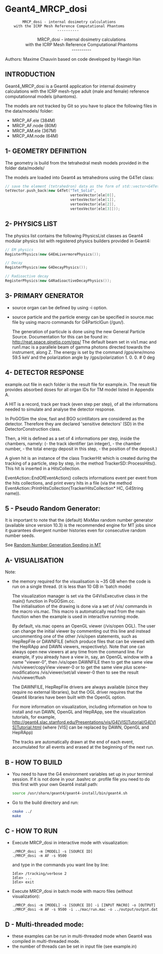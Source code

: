 # Geant4_MRCP_dosi

            MRCP_dosi - internal dosimetry calculations
        with the ICRP Mesh Reference Computational Phantoms
                            ----------
<center> MRCP_dosi - internal dosimetry calculations </center>
<center> with the ICRP Mesh Reference Computational Phantoms </center>
<center> ---------- </center>

Authors: Maxime Chauvin
based on code developed by Haegin Han

## INTRODUCTION

Geant4_MRCP_dosi is a Geant4 application for internal dosimetry calculations with the ICRP mesh-type adult (male and female) reference computationnal models (phantoms).

The models are not tracked by Git so you have to place the following files in the data/models/ folder:
- MRCP_AF.ele   (384M)
- MRCP_AF.node  (80M)
- MRCP_AM.ele   (367M)
- MRCP_AM.node  (64M)

## 1- GEOMETRY DEFINITION

The geometry is build from the tetrahedral mesh models provided in the folder data/models/

The models are loaded into Geant4 as tetrahedrons using the G4Tet class:
```c++
// save the element (tetrahedron) data as the form of std::vector<G4Tet*>
tetVector.push_back(new G4Tet("Tet_Solid",
                              vertexVector[ele[0]],
                              vertexVector[ele[1]],
                              vertexVector[ele[2]],
                              vertexVector[ele[3]]));
```

## 2- PHYSICS LIST

The physics list contains the following PhysicsList classes as Geant4 
modular physics list with registered physics builders provided in Geant4:
```c++
// EM physics
RegisterPhysics(new G4EmLivermorePhysics());

// Decay
RegisterPhysics(new G4DecayPhysics());

// Radioactive decay
RegisterPhysics(new G4RadioactiveDecayPhysics());
```
 	 
## 3- PRIMARY GENERATOR

- source organ can be defined by using -i option.
- source particle and the particle energy can be specified
in source.mac file by using macro commands for 
G4ParticlGun (/gun/).

   The generation of particule is done using the new General Particle Source. 
   Documentation for this can be found in:
   http://reat.space.qinetiq.com/gps/
   The default beam set in vis1.mac and run1.mac is a parallele beam of 
   gamma photons directed towards the instrument, along Z.
   The energy is set by the command /gps/ene/mono 59.5 keV
   and the polarization angle by /gps/polarization 1. 0. 0. # 0 deg
   
## 4- DETECTOR RESPONSE
example.out file in each folder is the result file for example.in. The result
  file provides absorbed doses for all organ IDs for TM model listed in Appendix A.

   A HIT is a record, track per track (even step per step), of all the 
   informations needed to simulate and analyse the detector response.
   
   In PoGOSim the slow, fast and BGO scintillators are considered as the 
   detector. Therefore they are declared 'sensitive detectors' (SD) in
   the DetectorConstruction class. 
   
   Then, a Hit is defined as a set of 4 informations per step, inside 
   the chambers, namely:
    (- the track identifier (an integer),
    - the chamber number,
    - the total energy deposit in this step,
    - the position of the deposit.)
   
   A given hit is an instance of the class TrackerHit which is created 
   during the tracking of a particle, step by step, in the method 
   TrackerSD::ProcessHits(). This hit is inserted in a HitsCollection.

   EventAction::EndOfEventAction() collects informations event per event
   from the hits collections, and print every hits in a file (via the method 
   EventAction::PrintHitsCollection(TrackerHitsCollection* HC, G4String name)).

## 5 - Pseudo Random Generator:

It is important to note that the (default) MixMax random number generator (available since version 10.3) is the recommended engine for MT jobs since it guarantees divergent number histories even for consecutive random number seeds.

See [Random Number Generation Seeding in MT](http://geant4-userdoc.web.cern.ch/geant4-userdoc/UsersGuides/ForToolkitDeveloper/html/OOAnalysisDesign/Multithreading/mt.html#random-number-generation-seeding-in-mt)

## A- VISUALISATION

Note:
- the memory required for the visualisation is ~35 GB when the code is
run on a single thread. (it is less than 10 GB in 'batch mode)

   The visualization manager is set via the G4VisExecutive class
   in the main() function in PoGOSim.cc.    
   The initialisation of the drawing is done via a set of /vis/ commands
   in the macro vis.mac. This macro is automatically read from
   the main function when the example is used in interactive running mode.

   By default, vis.mac opens an OpenGL viewer (/vis/open OGL).
   The user can change the initial viewer by commenting out this line
   and instead uncommenting one of the other /vis/open statements, such as
   HepRepFile or DAWNFILE (which produce files that can be viewed with the
   HepRApp and DAWN viewers, respectively).  Note that one can always
   open new viewers at any time from the command line.  For example, if
   you already have a view in, say, an OpenGL window with a name
   "viewer-0", then
      /vis/open DAWNFILE
   then to get the same view
      /vis/viewer/copyView viewer-0
   or to get the same view *plus* scene-modifications
      /vis/viewer/set/all viewer-0
   then to see the result
      /vis/viewer/flush

   The DAWNFILE, HepRepFile drivers are always available
   (since they require no external libraries), but the OGL driver requires
   that the Geant4 libraries have been built with the OpenGL option.

   For more information on visualization, including information on how to
   install and run DAWN, OpenGL and HepRApp, see the visualization tutorials,
   for example,
   http://geant4.slac.stanford.edu/Presentations/vis/G4[VIS]Tutorial/G4[VIS]Tutorial.html
   (where [VIS] can be replaced by DAWN, OpenGL and HepRApp)

   The tracks are automatically drawn at the end of each event, accumulated
   for all events and erased at the beginning of the next run.

## B - HOW TO BUILD

- You need to have the G4 environment variables set up in your terminal session. If it is not done in your .bashrc or .profile file you need to do this first with your own Geant4 install path:
    ```bash
    source /usr/share/geant4/geant4-install/bin/geant4.sh
    ```
- Go to the build directory and run:
    ```bash
    cmake ../
    make
    ```

## C - HOW TO RUN

- Execute MRCP_dosi in interactive mode with visualization:
    ```
    ./MRCP_dosi -m [MODEL] -s [SOURCE ID]
    ./MRCP_dosi -m AF -s 9500
    ```
    and type in the commands you want line by line:
    ```
    Idle> /tracking/verbose 2
    Idle> ...
    Idle> exit
    ```

- Execute MRCP_dosi in batch mode with macro files 
    (without visualization):
    ```
    ./MRCP_dosi -m [MODEL] -s [SOURCE ID] -i [INPUT MACRO] -o [OUTPUT]
    ./MRCP_dosi -m AF -s 9500 -i ../mac/run.mac -o ../output/output.dat
    ```

## D - Multi-threaded mode:

* these examples can be run in multi-threaded mode when Geant4 was 
compiled in multi-threaded mode.
* the number of threads can be set in input file (see example.in)

